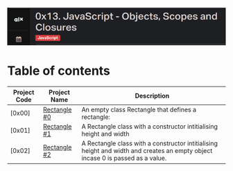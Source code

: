 
![Manual](./assets/js2.png)
# Table of contents
Project Code | Project Name | Description
----- | ------ | -----------
[0x00] | [Rectangle #0](./0-rectangle.js) | An empty class Rectangle that defines a rectangle:
[0x01] | [Rectangle #1](./1-rectangle.js) | A Rectangle class with a constructor intitialising height and width
[0x02] | [Rectangle #2](./1-rectangle.js) | A Rectangle class with a constructor intitialising height and width and creates an empty object incase 0 is passed as a value.